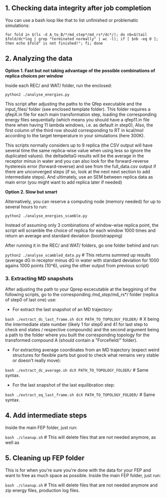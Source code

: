## **1. Checking data integrity after job completion**

You can use a bash loop like that to list unfinished or problematic simulations:

```for fold in $(ls -d A_to_B/*/md_step*/md_rs*/dc*/); do nb=$(tail $fold/dc*log | grep "terminated normally" | wc -l); if [ $nb -eq 0 ]; then echo $fold" is not finished!"; fi; done```


## **2. Analyzing the data**

**Option 1. Fast but not taking advantage of the possible combinations of replica choices per window**

Inside each REC/ and WAT/ folder, run the enclosed:

```python2 ./analyse_energies.py```

This script after adjusting the paths to the Qfep executable and the input_files/ folder (see enclosed template folder). This folder requires a qfepX.in file for each main transformation step, loading the corresponding energy files sequentially (which means you should have a qfep11.in file there when having 11 lambda windows, i.e. as default in step0), Also, the first column of the third row should corresponding to RT in kcal/mol according to the target temperature in your simulations (here 300K). 

This scripts normally considers up to 9 replica (the CSV output will have several time the same replica-wise value when using less so ignore the duplicated values). the deltadeltaG results will be the average in the receptor minus in water and you can also look for the forward-reverse hysteresis error (forward-reverse) and see from the full_data.csv output if there are unconverged steps (if so, look at the next next section to add intermediate steps). And ultimately, use an SEM between replica data as main error (you might want to add replica later if needed)

**Option 2. Slow but smart**

Alternatively, you can reserve a computing node (memory needed) for up to several hours to run:

```python2 ./analyse_energies_scamble.py```

Instead of assuming only 3 combinations of window-wise replica point, the script will scramble the choice of replica for each window 1000 times and return an average and standard deviation (bootstrapping)

After running it in the REC/ and WAT/ folders, go one folder behind and run: 

```python2 ./analyse_scambled_data.py``` # This returns summed up results (average dG in receptor minus dG in water with standard deviation for 1000 agains 1000 points (10^6), using the other output from previous script)

### **3. Extracting MD snapshots**

After adjusting the path to your Qprep excecutable at the beggining of the following scripts, go to the corresponding */md_step*/md_rs*/ folder (replica of step0 of last one) use:

- For extract the last snapshot of an MD trajectory:

```bash ./extract_dc_last_frame.sh dcX PATH_TO_TOPOLOGY_FOLDER/``` # X being the intermediate state number (likely 1 for step0 and 41 for last step to check end states / respective compounds) and the second argument being a path to the folder where you built the corresponding topology for the transformed compound A (should contain a "Forcefield/" folder).

- For extracting average coordinates from an MD trajectory (expect weird structures for flexible parts but good to check what remains very stable or doesn't really move):

```bash ./extract_dc_average.sh dcX PATH_TO_TOPOLOGY_FOLDER/``` # Same syntax.

 - For the last snapshot of the last equilibration step:

```bash ./extract_eq_last_frame.sh dcX PATH_TO_TOPOLOGY_FOLDER/``` # Same syntax.

## **4. Add intermediate steps**

Inside the main FEP folder, just run:

```bash ./cleanup.sh``` # This will delete files that are not needed anymore, as well as 

## **5. Cleaning up FEP folder**

This is for when you're sure you're done with the data for your FEP and want to free as much space as possible. Inside the main FEP folder, just run:

```bash ./cleanup.sh``` # This will delete files that are not needed anymore and zip energy files, production log files.
